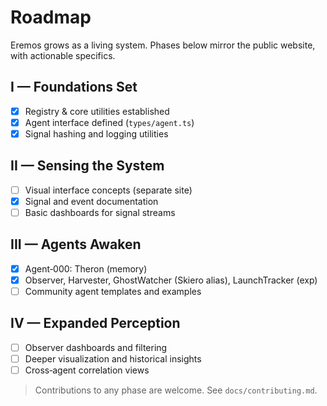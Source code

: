 # Roadmap

Eremos grows as a living system. Phases below mirror the public website, with actionable specifics.

## I — Foundations Set
- [x] Registry & core utilities established
- [x] Agent interface defined (`types/agent.ts`)
- [x] Signal hashing and logging utilities

## II — Sensing the System
- [ ] Visual interface concepts (separate site)
- [x] Signal and event documentation
- [ ] Basic dashboards for signal streams

## III — Agents Awaken
- [x] Agent‑000: Theron (memory)
- [x] Observer, Harvester, GhostWatcher (Skiero alias), LaunchTracker (exp)
- [ ] Community agent templates and examples

## IV — Expanded Perception
- [ ] Observer dashboards and filtering
- [ ] Deeper visualization and historical insights
- [ ] Cross‑agent correlation views

> Contributions to any phase are welcome. See `docs/contributing.md`.